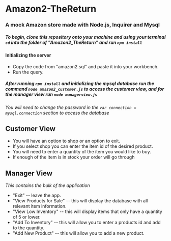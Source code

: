 # Amazon2-TheReturn

### A mock Amazon store made with Node.js, Inquirer and Mysql

##### To begin, clone this repository onto your machine and using your terminal `cd` into the folder of "Amazon2_TheReturn" and run `npm install`

#### Initializing the server
* Copy the code from "amazon2.sql" and paste it into your workbench. 
* Run the query.

##### After running `npm install` and initializing the mysql database run the command `node amazon2_customer.js` to access the customer view, and for the manager view run `node managerview.js`

_You will need to change the password in the `var connection = mysql.connection` section to access the database_ 

## Customer View

* You will have an option to shop or an option to exit.
* If you select shop you can enter the item id of the desired product.
* You will need to enter a quantity of the item you would like to buy.
* If enough of the item is in stock your order will go through

## Manager View
_This contains the bulk of the application_
* "Exit" -- leave the app.
* "View Products for Sale" -- this will display the database with all relevant item information.
* "View Low Inventory" -- this will display items that only have a quantity of 5 or lower.
* "Add To Inventory" -- this will allow you to enter a products id and add to the quantity.
* "Add New Product" -- this will allow you to add a new product.



